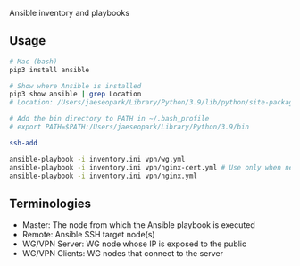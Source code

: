 Ansible inventory and playbooks

## Usage

```bash
# Mac (bash)
pip3 install ansible

# Show where Ansible is installed
pip3 show ansible | grep Location
# Location: /Users/jaeseopark/Library/Python/3.9/lib/python/site-packages

# Add the bin directory to PATH in ~/.bash_profile
# export PATH=$PATH:/Users/jaeseopark/Library/Python/3.9/bin
```

```bash
ssh-add

ansible-playbook -i inventory.ini vpn/wg.yml
ansible-playbook -i inventory.ini vpn/nginx-cert.yml # Use only when necessary. See API rate limit: https://letsencrypt.org/docs/duplicate-certificate-limit/
ansible-playbook -i inventory.ini vpn/nginx.yml
```

## Terminologies

* Master: The node from which the Ansible playbook is executed
* Remote: Ansible SSH target node(s)
* WG/VPN Server: WG node whose IP is exposed to the public
* WG/VPN Clients: WG nodes that connect to the server
